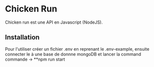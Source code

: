 # Chicken Run

Chicken run est une API en Javascript (NodeJS).

## Installation

Pour l'utiliser créer un fichier .env en reprenant le .env-example, ensuite connecter le à une base de donnne mongoDB et lancer la command commande -> **npm run start
